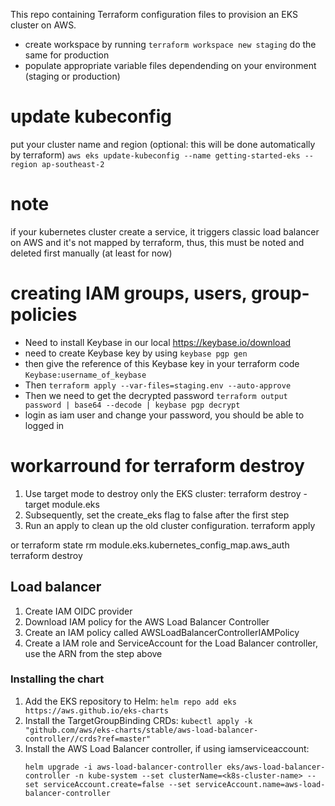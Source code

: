 This repo containing Terraform configuration files to provision an EKS cluster on AWS.

- create workspace by running `terraform workspace new staging` do the same for production
- populate appropriate variable files dependending on your environment (staging or production)

# update kubeconfig

put your cluster name and region (optional: this will be done automatically by terraform)
`aws eks update-kubeconfig --name getting-started-eks --region ap-southeast-2`

# note

if your kubernetes cluster create a service, it triggers classic load balancer on AWS and it's not mapped by terraform,
thus, this must be noted and deleted first manually (at least for now)

# creating IAM groups, users, group-policies
- Need to install Keybase in our local https://keybase.io/download
- need to create Keybase key by using `keybase pgp gen`
- then give the reference of this Keybase key in your terraform code `Keybase:username_of_keybase`
- Then `terraform apply --var-files=staging.env --auto-approve`
- Then we need to get the decrypted password `terraform output password | base64 --decode | keybase pgp decrypt`
- login as iam user and change your password, you should be able to logged in

# workarround for terraform destroy
1. Use target mode to destroy only the EKS cluster: terraform destroy -target module.eks
2. Subsequently, set the create_eks flag to false after the first step
3. Run an apply to clean up the old cluster configuration. terraform apply

or
terraform state rm module.eks.kubernetes_config_map.aws_auth
terraform destroy

## Load balancer
1. Create IAM OIDC provider
2. Download IAM policy for the AWS Load Balancer Controller
3. Create an IAM policy called AWSLoadBalancerControllerIAMPolicy
4. Create a IAM role and ServiceAccount for the Load Balancer controller, use the ARN from the step above
### Installing the chart
1. Add the EKS repository to Helm: `helm repo add eks https://aws.github.io/eks-charts`
2. Install the TargetGroupBinding CRDs: `kubectl apply -k "github.com/aws/eks-charts/stable/aws-load-balancer-controller//crds?ref=master"`
3. Install the AWS Load Balancer controller, if using iamserviceaccount: 
    ```
    helm upgrade -i aws-load-balancer-controller eks/aws-load-balancer-controller -n kube-system --set clusterName=<k8s-cluster-name> --set serviceAccount.create=false --set serviceAccount.name=aws-load-balancer-controller
    ```